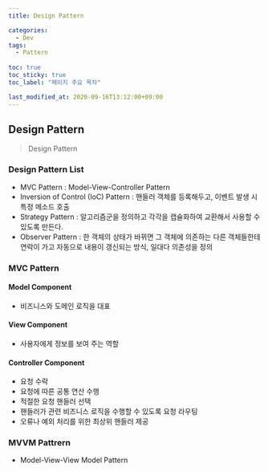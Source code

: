 ```yaml
---
title: Design Pattern

categories:
  - Dev
tags:
  - Pattern
  
toc: true
toc_sticky: true
toc_label: "페이지 주요 목차"

last_modified_at: 2020-09-16T13:12:00+09:00
---
```


## Design Pattern ##

> Design Pattern

### Design Pattern List ###

- MVC Pattern : Model-View-Controller Pattern
- Inversion of Control (IoC) Pattern : 핸들러 객체를 등록해두고, 이벤트 발생 시 특정 메소드 호출
- Strategy Pattern : 알고리즘군을 정의하고 각각을 캡슐화하여 교환해서 사용할 수 있도록 만든다.
- Observer Pattern : 한 객체의 상태가 바뀌면 그 객체에 의존하는 다른 객체들한테 연락이 가고 자동으로 내용이 갱신되는 방식, 일대다 의존성을 정의

### MVC Pattern ###

#### Model Component ####

- 비즈니스와 도메인 로직을 대표

#### View Component ####

- 사용자에게 정보를 보여 주는 역할

#### Controller Component ####

- 요청 수락
- 요청에 따른 공통 연산 수행
- 적절한 요청 핸들러 선택
- 핸들러가 관련 비즈니스 로직을 수행할 수 있도록 요청 라우팅
- 오류나 예외 처리를 위한 최상위 핸들러 제공

### MVVM Pattrern ###

- Model-View-View Model Pattern
